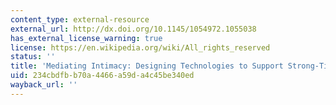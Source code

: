 ```yaml
---
content_type: external-resource
external_url: http://dx.doi.org/10.1145/1054972.1055038
has_external_license_warning: true
license: https://en.wikipedia.org/wiki/All_rights_reserved
status: ''
title: 'Mediating Intimacy: Designing Technologies to Support Strong-Tie relationships'
uid: 234cbdfb-b70a-4466-a59d-a4c45be340ed
wayback_url: ''
---
```


